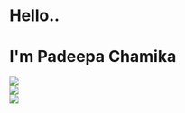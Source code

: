<html>
<head></head>
<body>
<main>
<h1>Hello..</h1>
<h1>I'm <b>Padeepa Chamika</b></h1>
<div><img src="assets/m_01.png.png"></div>
<div><img src="assets/m_02.png.png"></div>
<div><img src="assets/m_03.png.png"></div>
</main>
</body>
</html>
